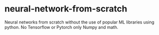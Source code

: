 # neural-network-from-scratch
Neural networks from scratch without the use of popular ML libraries using python. No Tensorflow or Pytorch only Numpy and math.
